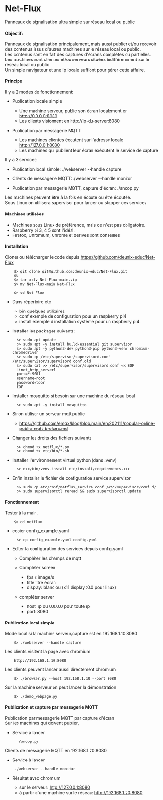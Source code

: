 # Net-Flux
Panneaux de signalisation ultra simple sur réseau local ou public

#### Objectif:
Panneaux de signalisation principalement, mais aussi publier et/ou recevoir des contenus issus d'autres machines sur le réseau local ou public.<br>
Les contenus sont en fait des captures d'écrans complètes ou partielles.<br>
Les machines sont clientes et/ou serveurs situées indifféremment sur le réseau local ou public<br>
Un simple navigateur et une ip locale suffiont pour gérer cette affaire.

#### Principe
Il y a 2 modes de fonctionnement:<br>
 
- Publication locale simple
    - Une machine serveur, publie son écran localement en http://0.0.0.0:8080
    - Les clients visionnent en http://ip-du-server:8080

- Publication par messagerie MQTT
    - Les machines clientes écoutent sur l'adresse locale http://127.0.0.1:8080
    - Les machines qui publient leur écran exécutent le service de capture 
     
Il y a 3 services:<br>

- Publication local simple: ./webserver --handle capture
 
- Clients de messagerie MQTT:  ./webserver --handle monitor
 
- Publication par messagerie MQTT, capture d'écran: ./snoop.py

Les machines peuvent être à la fois en écoute ou être écoutée.<br>
Sous Linux on utilisera supervisor pour lancer ou stopper ces services<br>


#### Machines utilisées

- Machines sous Linux de préférence, mais ce n'est pas obligatoire.
- Raspberry pi 3, 4 5 sont l'idéal. 
- Firefox, Chromium, Chrome et dérivés sont conseillés

#### Installation
Cloner ou télécharger le code depuis https://github.com/deunix-educ/Net-Flux

        $> git clone git@github.com:deunix-educ/Net-Flux.git
        ou
        $> tar xzfv Net-Flux-main.zip
        $> mv Net-Flux-main Net-Flux
        
        $> cd Net-Flux

- Dans répertoire etc
    - bin quelques utilitaires
    - conf exemple de configuration pour un raspberry pi4
    - install exemple d'installation système pour un raspberry pi4
    
- Installer les packages suivants:

        $> sudo apt update
        $> sudo apt -y install build-essential git supervisor
        $> sudo apt -y python3-dev python3-pip python3-venv chromium-chromedriver
        $> sudo cp /etc/supervisor/supervisord.conf /etc/supervisor/supervisord.conf.old
        $> sudo cat >> /etc/supervisor/supervisord.conf << EOF
        [inet_http_server]
        port=*:9001
        username=root
        password=toor
        EOF

- Installer mosquitto si besoin sur une machine du réseau local 

        $> sudo apt -y install mosquitto

- Sinon utiliser un serveur mqtt public
    
    - https://github.com/emqx/blog/blob/main/en/202111/popular-online-public-mqtt-brokers.md

- Changer les droits des fichiers suivants

        $> chmod +x netflux/*.py
        $> chmod +x etc/bin/*.sh

- Installer l'environnement virtuel python (dans .venv)

        $> etc/bin/venv-install etc/install/requirements.txt

- Enfin installer le fichier de configuration service supervisor

        $> sudo cp etc/conf/netflux_service.conf /etc/supervisor/conf.d/
        $> sudo supervisorctl reread && sudo supervisorctl update

#### Fonctionnement 
Tester à la main.<br>

        $> cd netflux

- copier config_example.yaml

        $> cp config_example.yaml config.yaml

- Editer la configuration des services depuis config.yaml

    - Compléter les champs de mqtt
    
    - Compléter screen
        - fps x image/s
        - title titre écran
        - display: blanc ou (x11 display :0.0 pour linux)
        
    - compléter server
        - host: ip ou 0.0.0.0 pour toute ip
        - port: 8080
  
#### Publication local simple
Mode local si la machine serveur/capture est en 192.168.1.10:8080<br>
        
        $> ./webserver --handle capture

Les clients visitent la page avec chromium<br>

        http://192.168.1.10:8080
    
Les clients peuvent lancer aussi directement chromium<br>
        
        $> ./browser.py --host 192.168.1.10 --port 8080

Sur la machine serveur on peut lancer la démonstration

        $> ./demo_webpage.py

#### Publication et capture par messagerie MQTT

Publication par messagerie MQTT par capture d'écran<br>
Sur les machines qui doivent publier, 

 - Service à lancer<br>
        
         ./snoop.py

Clients de messagerie MQTT en 192.168.1.20:8080<br>
 
 - Service à lancer<br>
   
        ./webserver --handle monitor

 - Résultat avec chromium<br>
    - sur le serveur: http://127.0.0.1:8080
    - à partir d'une machine sur le réseau: http://192.168.1.20:8080
